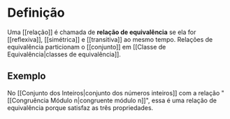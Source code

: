 # Definição
Uma [[relação]] é chamada de **relação de equivalência** se ela for [[reflexiva]], [[simétrica]] e [[transitiva]] ao mesmo tempo. Relações de equivalência particionam o [[conjunto]] em [[Classe de Equivalência|classes de equivalência]].
## Exemplo
No [[Conjunto dos Inteiros|conjunto dos números inteiros]] com a relação "[[Congruência Módulo n|congruente módulo n]]", essa é uma relação de equivalência porque satisfaz as três propriedades.